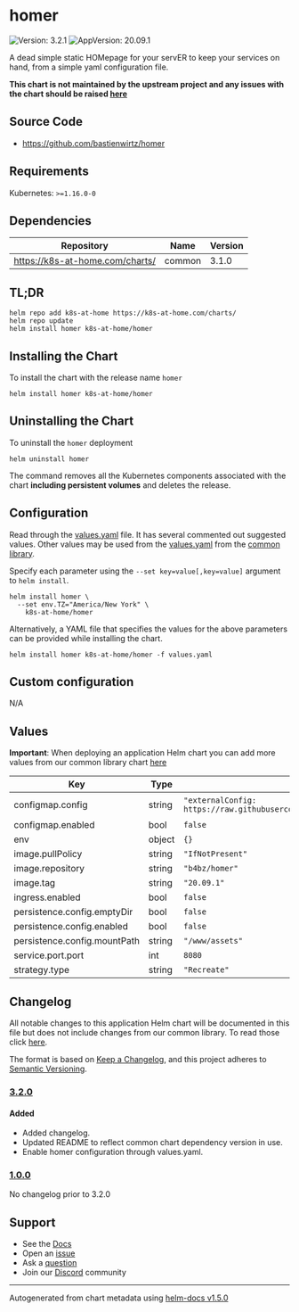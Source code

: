 # homer

![Version: 3.2.1](https://img.shields.io/badge/Version-3.2.1-informational?style=flat-square) ![AppVersion: 20.09.1](https://img.shields.io/badge/AppVersion-20.09.1-informational?style=flat-square)

A dead simple static HOMepage for your servER to keep your services on hand, from a simple yaml configuration file.

**This chart is not maintained by the upstream project and any issues with the chart should be raised [here](https://github.com/k8s-at-home/charts/issues/new/choose)**

## Source Code

* <https://github.com/bastienwirtz/homer>

## Requirements

Kubernetes: `>=1.16.0-0`

## Dependencies

| Repository | Name | Version |
|------------|------|---------|
| https://k8s-at-home.com/charts/ | common | 3.1.0 |

## TL;DR

```console
helm repo add k8s-at-home https://k8s-at-home.com/charts/
helm repo update
helm install homer k8s-at-home/homer
```

## Installing the Chart

To install the chart with the release name `homer`

```console
helm install homer k8s-at-home/homer
```

## Uninstalling the Chart

To uninstall the `homer` deployment

```console
helm uninstall homer
```

The command removes all the Kubernetes components associated with the chart **including persistent volumes** and deletes the release.

## Configuration

Read through the [values.yaml](./values.yaml) file. It has several commented out suggested values.
Other values may be used from the [values.yaml](https://github.com/k8s-at-home/library-charts/tree/main/charts/stable/common/values.yaml) from the [common library](https://github.com/k8s-at-home/library-charts/tree/main/charts/stable/common).

Specify each parameter using the `--set key=value[,key=value]` argument to `helm install`.

```console
helm install homer \
  --set env.TZ="America/New York" \
    k8s-at-home/homer
```

Alternatively, a YAML file that specifies the values for the above parameters can be provided while installing the chart.

```console
helm install homer k8s-at-home/homer -f values.yaml
```

## Custom configuration

N/A

## Values

**Important**: When deploying an application Helm chart you can add more values from our common library chart [here](https://github.com/k8s-at-home/library-charts/tree/main/charts/stable/common)

| Key | Type | Default | Description |
|-----|------|---------|-------------|
| configmap.config | string | `"externalConfig: https://raw.githubusercontent.com/bastienwirtz/homer/main/public/assets/config.yml.dist\n"` | Homer configuration https://github.com/bastienwirtz/homer/blob/main/docs/configuration.md |
| configmap.enabled | bool | `false` | Store homer configuration as a ConfigMap |
| env | object | `{}` |  |
| image.pullPolicy | string | `"IfNotPresent"` |  |
| image.repository | string | `"b4bz/homer"` |  |
| image.tag | string | `"20.09.1"` |  |
| ingress.enabled | bool | `false` |  |
| persistence.config.emptyDir | bool | `false` |  |
| persistence.config.enabled | bool | `false` |  |
| persistence.config.mountPath | string | `"/www/assets"` |  |
| service.port.port | int | `8080` |  |
| strategy.type | string | `"Recreate"` |  |

## Changelog

All notable changes to this application Helm chart will be documented in this file but does not include changes from our common library. To read those click [here](https://github.com/k8s-at-home/library-charts/tree/main/charts/stable/common#changelog).

The format is based on [Keep a Changelog](https://keepachangelog.com/en/1.0.0/), and this project adheres to [Semantic Versioning](https://semver.org/spec/v2.0.0.html).

### [3.2.0]

#### Added

- Added changelog.
- Updated README to reflect common chart dependency version in use.
- Enable homer configuration through values.yaml.

[3.2.0]: https://github.com/k8s-at-home/charts/tree/homer-3.1.0/charts

### [1.0.0]

No changelog prior to 3.2.0

[1.0.0]: #1.0.0

## Support

- See the [Docs](https://docs.k8s-at-home.com/our-helm-charts/getting-started/)
- Open an [issue](https://github.com/k8s-at-home/charts/issues/new/choose)
- Ask a [question](https://github.com/k8s-at-home/organization/discussions)
- Join our [Discord](https://discord.gg/sTMX7Vh) community

----------------------------------------------
Autogenerated from chart metadata using [helm-docs v1.5.0](https://github.com/norwoodj/helm-docs/releases/v1.5.0)